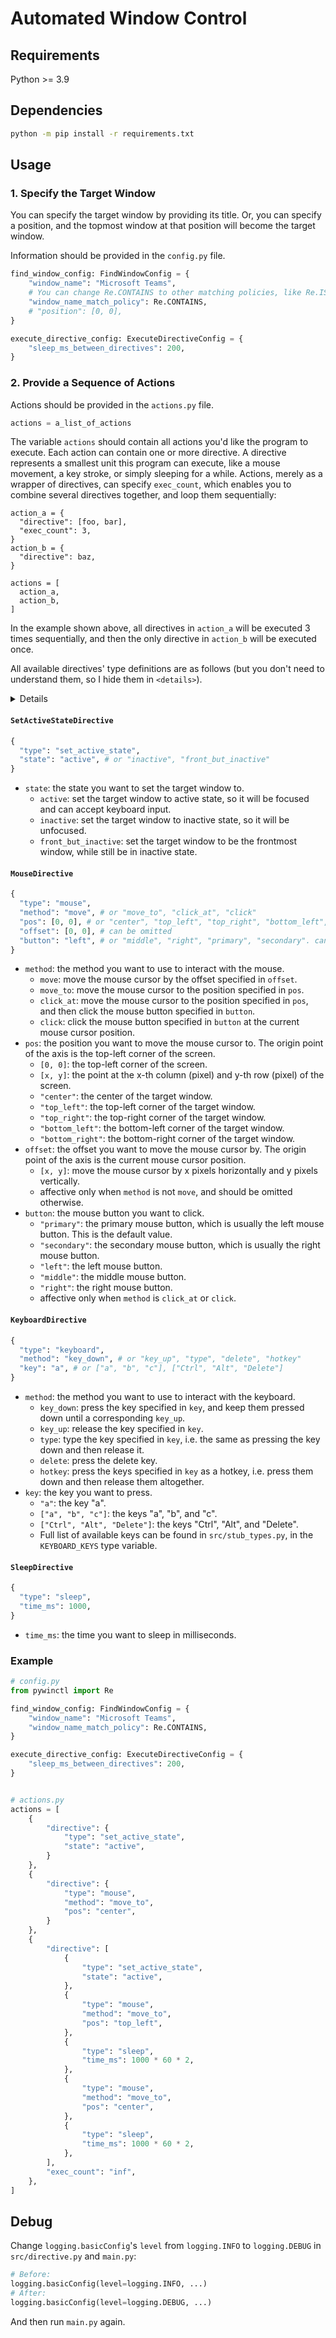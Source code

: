 # Automated Window Control

## Requirements

Python >= 3.9

## Dependencies

```bash
python -m pip install -r requirements.txt
```

## Usage

### 1. Specify the Target Window

You can specify the target window by providing its title. Or, you can specify a position, and the topmost window at that position will become the target window.

Information should be provided in the `config.py` file.

```python
find_window_config: FindWindowConfig = {
    "window_name": "Microsoft Teams",
    # You can change Re.CONTAINS to other matching policies, like Re.IS or Re.STARTS_WITH
    "window_name_match_policy": Re.CONTAINS,
    # "position": [0, 0],
}

execute_directive_config: ExecuteDirectiveConfig = {
    "sleep_ms_between_directives": 200,
}
```

### 2. Provide a Sequence of Actions

Actions should be provided in the `actions.py` file.

```python
actions = a_list_of_actions
```

The variable `actions` should contain all actions you'd like the program to execute. Each action can contain one or more directive. A directive represents a smallest unit this program can execute, like a mouse movement, a key stroke, or simply sleeping for a while. Actions, merely as a wrapper of directives, can specify `exec_count`, which enables you to combine several directives together, and loop them sequentially:

```
action_a = {
  "directive": [foo, bar],
  "exec_count": 3,
}
action_b = {
  "directive": baz,
}

actions = [
  action_a,
  action_b,
]
```

In the example shown above, all directives in `action_a` will be executed 3 times sequentially, and then the only directive in `action_b` will be executed once.

All available directives' type definitions are as follows (but you don't need to understand them, so I hide them in `<details>`).

<details>

```python
class SetActiveStateDirective(TypedDict):
    type: Literal["set_active_state"]
    state: Literal["active", "inactive", "front_but_inactive"]

class MouseDirective(TypedDict):
    type: Literal["mouse"]
    method: Literal["move", "move_to", "click_at", "click"]
    # pos: for move_to and click_at
    pos: NotRequired[
        List[int]
        | Literal["center", "top_left", "top_right", "bottom_left", "bottom_right"]
    ]
    # offset: for move
    offset: NotRequired[List[int]]
    # button: default is primary
    button: NotRequired[Literal["left", "middle", "right", "primary", "secondary"]]

class KeyboardDirective(TypedDict):
    type: Literal["keyboard"]
    method: Literal["key_down", "key_up", "type", "delete", "hotkey"]
    key: KEYBOARD_KEYS | List[KEYBOARD_KEYS]

class SleepDirective(TypedDict):
    type: Literal["sleep"]
    time_ms: float
```

</details>

#### `SetActiveStateDirective`

```python
{
  "type": "set_active_state",
  "state": "active", # or "inactive", "front_but_inactive"
}
```

- `state`: the state you want to set the target window to.
  - `active`: set the target window to active state, so it will be focused and can accept keyboard input.
  - `inactive`: set the target window to inactive state, so it will be unfocused.
  - `front_but_inactive`: set the target window to be the frontmost window, while still be in inactive state.

#### `MouseDirective`

```python
{
  "type": "mouse",
  "method": "move", # or "move_to", "click_at", "click"
  "pos": [0, 0], # or "center", "top_left", "top_right", "bottom_left", "bottom_right"
  "offset": [0, 0], # can be omitted
  "button": "left", # or "middle", "right", "primary", "secondary". can be omitted and default is "primary"
}
```

- `method`: the method you want to use to interact with the mouse.
  - `move`: move the mouse cursor by the offset specified in `offset`.
  - `move_to`: move the mouse cursor to the position specified in `pos`.
  - `click_at`: move the mouse cursor to the position specified in `pos`, and then click the mouse button specified in `button`.
  - `click`: click the mouse button specified in `button` at the current mouse cursor position.
- `pos`: the position you want to move the mouse cursor to. The origin point of the axis is the top-left corner of the screen.
  - `[0, 0]`: the top-left corner of the screen.
  - `[x, y]`: the point at the x-th column (pixel) and y-th row (pixel) of the screen.
  - `"center"`: the center of the target window.
  - `"top_left"`: the top-left corner of the target window.
  - `"top_right"`: the top-right corner of the target window.
  - `"bottom_left"`: the bottom-left corner of the target window.
  - `"bottom_right"`: the bottom-right corner of the target window.
- `offset`: the offset you want to move the mouse cursor by. The origin point of the axis is the current mouse cursor position.
  - `[x, y]`: move the mouse cursor by x pixels horizontally and y pixels vertically.
  - affective only when `method` is not `move`, and should be omitted otherwise.
- `button`: the mouse button you want to click.
  - `"primary"`: the primary mouse button, which is usually the left mouse button. This is the default value.
  - `"secondary"`: the secondary mouse button, which is usually the right mouse button.
  - `"left"`: the left mouse button.
  - `"middle"`: the middle mouse button.
  - `"right"`: the right mouse button.
  - affective only when `method` is `click_at` or `click`.

#### `KeyboardDirective`

```python
{
  "type": "keyboard",
  "method": "key_down", # or "key_up", "type", "delete", "hotkey"
  "key": "a", # or ["a", "b", "c"], ["Ctrl", "Alt", "Delete"]
}
```

- `method`: the method you want to use to interact with the keyboard.
  - `key_down`: press the key specified in `key`, and keep them pressed down until a corresponding `key_up`.
  - `key_up`: release the key specified in `key`.
  - `type`: type the key specified in `key`, i.e. the same as pressing the key down and then release it.
  - `delete`: press the delete key.
  - `hotkey`: press the keys specified in `key` as a hotkey, i.e. press them down and then release them altogether.
- `key`: the key you want to press.
  - `"a"`: the key "a".
  - `["a", "b", "c"]`: the keys "a", "b", and "c".
  - `["Ctrl", "Alt", "Delete"]`: the keys "Ctrl", "Alt", and "Delete".
  - Full list of available keys can be found in `src/stub_types.py`, in the `KEYBOARD_KEYS` type variable.

#### `SleepDirective`

```python
{
  "type": "sleep",
  "time_ms": 1000,
}
```

- `time_ms`: the time you want to sleep in milliseconds.

### Example

```python
# config.py
from pywinctl import Re

find_window_config: FindWindowConfig = {
    "window_name": "Microsoft Teams",
    "window_name_match_policy": Re.CONTAINS,
}

execute_directive_config: ExecuteDirectiveConfig = {
    "sleep_ms_between_directives": 200,
}


# actions.py
actions = [
    {
        "directive": {
            "type": "set_active_state",
            "state": "active",
        }
    },
    {
        "directive": {
            "type": "mouse",
            "method": "move_to",
            "pos": "center",
        }
    },
    {
        "directive": [
            {
                "type": "set_active_state",
                "state": "active",
            },
            {
                "type": "mouse",
                "method": "move_to",
                "pos": "top_left",
            },
            {
                "type": "sleep",
                "time_ms": 1000 * 60 * 2,
            },
            {
                "type": "mouse",
                "method": "move_to",
                "pos": "center",
            },
            {
                "type": "sleep",
                "time_ms": 1000 * 60 * 2,
            },
        ],
        "exec_count": "inf",
    },
]
```

## Debug

Change `logging.basicConfig`'s `level` from `logging.INFO` to `logging.DEBUG` in `src/directive.py` and `main.py`:

```python
# Before:
logging.basicConfig(level=logging.INFO, ...)
# After:
logging.basicConfig(level=logging.DEBUG, ...)
```

And then run `main.py` again.

